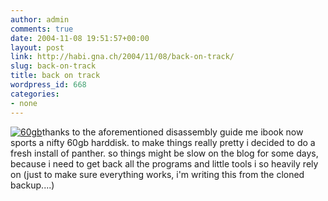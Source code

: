 ```yaml
---
author: admin
comments: true
date: 2004-11-08 19:51:57+00:00
layout: post
link: http://habi.gna.ch/2004/11/08/back-on-track/
slug: back-on-track
title: back on track
wordpress_id: 668
categories:
- none
---
```


[![60gb](http://habi.gna.ch/blog/images/60gb-tm.jpg)](http://habi.gna.ch/blog/images/60gb.jpg)thanks to the aforementioned disassembly guide me ibook now sports a nifty 60gb harddisk. to make things really pretty i decided to do a fresh install of panther. so things might be slow on the blog for some days, because i need to get back all the programs and little tools i so heavily rely on (just to make sure everything works, i'm writing this from the cloned backup....)
